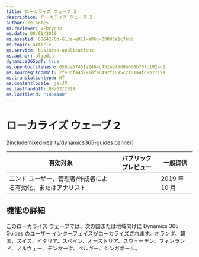 ```yaml
---
title: ローカライズ ウェーブ 2
description: ローカライズ ウェーブ 2
author: relnotes
ms.reviewer: v-brycho
ms.date: 08/01/2019
ms.assetid: 8864278d-615e-e911-a96c-000d3a1c7bbb
ms.topic: article
ms.service: business-applications
ms.author: algodin
dynamics365pdf: true
ms.openlocfilehash: 058da67451a2484c451ee75d0b6f0b78fc192ad9
ms.sourcegitcommit: 2fe3cfa4d291dfe6492f1095c2f01a4fd8b7719a
ms.translationtype: HT
ms.contentlocale: ja-JP
ms.lasthandoff: 08/02/2019
ms.locfileid: "1854440"
---
```

# <a name="localization-wave-2"></a>ローカライズ ウェーブ 2
[!include[mixed-reality/dynamics365-guides banner](../includes/mixed-reality/dynamics365-guides.md)]

| 有効対象    |  パブリック プレビュー | 一般提供 | 
| ---------- | ---------- |---------- |
|エンド ユーザー、管理者/作成者による有効化、またはアナリスト|| 2019 年 10 月|






## <a name="feature-details"></a>機能の詳細
<!--feature detail start -->
このローカライズ ウェーブでは、次の国または地域向けに Dynamics 365 Guides のユーザー インターフェイスがローカライズされます。オランダ、韓国、スイス、イタリア、スペイン、オーストリア、スウェーデン、フィンランド、ノルウェー、デンマーク、ベルギー、シンガポール。
<!--feature detail end -->











